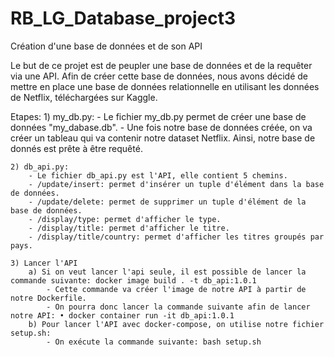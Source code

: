 # RB_LG_Database_project3
Création d'une base de données et de son API

Le but de ce projet est de peupler une base de données et de la requêter via une API. Afin de créer cette base de données, nous avons décidé de mettre en place une base de données relationnelle en utilisant les données de Netflix, téléchargées sur Kaggle.

Etapes:
    1) my_db.py:
        - Le fichier my_db.py permet de créer une base de données "my_dabase.db".
        - Une fois notre base de données créée, on va créer un tableau qui va contenir notre dataset Netflix. Ainsi, notre base de donnés est prête à être requêté.

    2) db_api.py:
        - Le fichier db_api.py est l'API, elle contient 5 chemins.
        - /update/insert: permet d'insérer un tuple d'élément dans la base de données.
        - /update/delete: permet de supprimer un tuple d'élément de la base de données.
        - /display/type: permet d'afficher le type.
        - /display/title: permet d'afficher le titre.
        - /display/title/country: permet d'afficher les titres groupés par pays.

    3) Lancer l'API
        a) Si on veut lancer l'api seule, il est possible de lancer la commande suivante: docker image build . -t db_api:1.0.1
            - Cette commande va créer l'image de notre API à partir de notre Dockerfile.
            - On pourra donc lancer la commande suivante afin de lancer notre API: • docker container run -it db_api:1.0.1
        b) Pour lancer l'API avec docker-compose, on utilise notre fichier setup.sh:
            - On exécute la commande suivante: bash setup.sh

